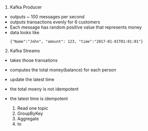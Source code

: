 1. Kafka Producer
- outputs ~ 100 messages per second
- outputs transactions evenly for 6 customers
- Each message has random positive value that represents money
- data looks like
    ```
    {"Name":"John", "amount": 123, "time":"2017-01-01T01:01:01"}
    ```

2. Kafka Streams
- takes those transations
- computes the total money(balance) for each person
- update the latest time
- the total moeny is not idempotent
- the latest time is idempotent

    1. Read one topic
    2. GroupByKey
    3. Aggregate
    4. to
